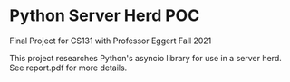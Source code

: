 # Python Server Herd POC
Final Project for CS131 with Professor Eggert Fall 2021

This project researches Python's asyncio library for use in a server herd. See report.pdf for more details.
